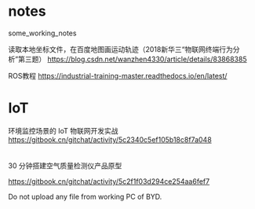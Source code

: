 # notes
some_working_notes


读取本地坐标文件，在百度地图画运动轨迹（2018新华三“物联网终端行为分析”第三题）
https://blog.csdn.net/wanzhen4330/article/details/83868385

ROS教程
https://industrial-training-master.readthedocs.io/en/latest/

# IoT
环境监控场景的 IoT 物联网开发实战  
https://gitbook.cn/gitchat/activity/5c2340c5ef105b18c8f7a048  
</br></br>
30 分钟搭建空气质量检测仪产品原型

https://gitbook.cn/gitchat/activity/5c2f1f03d294ce254aa6fef7




Do not upload any file from working PC of BYD.
